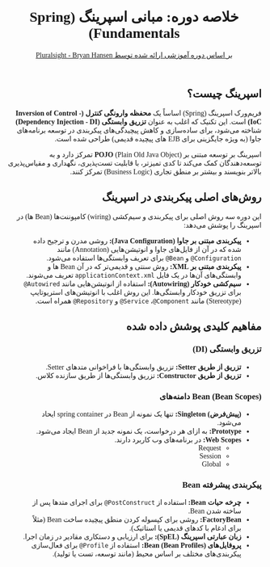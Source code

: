 <div dir="rtl" style="font-family: Vazirmatn">
    <header>
        <h1>
            خلاصه دوره: مبانی اسپرینگ (Spring Fundamentals)
        </h1>
        <a href="https://pluralsight.com/library/courses/spring-framework-spring-fundamentals/table-of-contents">
            بر اساس دوره آموزشی ارائه شده توسط Pluralsight - Bryan Hansen
        </a>
    </header>
    <section>
        <h2>
            اسپرینگ چیست؟
        </h2>
        <p>
            فریم‌ورک اسپرینگ (Spring) اساساً یک
            <strong>محفظه وارونگی کنترل (Inversion of Control - IoC)</strong>
            است. این تکنیک که اغلب به عنوان
            <strong>تزریق وابستگی (Dependency Injection - DI)</strong>
            شناخته می‌شود، برای ساده‌سازی و کاهش پیچیدگی‌های پیکربندی در توسعه برنامه‌های جاوا (به ویژه جایگزینی برای EJB های پیچیده قدیمی) طراحی شده است.
        </p>
        <p>
            اسپرینگ بر توسعه مبتنی بر
            <strong>POJO</strong>
            (Plain Old Java Object) تمرکز دارد و به توسعه‌دهندگان کمک می‌کند تا کدی تمیزتر، با قابلیت تست‌پذیری، نگهداری و مقیاس‌پذیری بالاتر بنویسند و بیشتر بر منطق تجاری (Business Logic) تمرکز کنند.
        </p>
    </section>
    <section>
        <h2>
            روش‌های اصلی پیکربندی در اسپرینگ
        </h2>
        <p>
            این دوره سه روش اصلی برای پیکربندی و سیم‌کشی (wiring) کامپوننت‌ها (Bean ها) در اسپرینگ را پوشش می‌دهد:
        </p>
        <ul>
            <li>
                <strong>پیکربندی مبتنی بر جاوا (Java Configuration):</strong>
                روشی مدرن و ترجیح داده شده که در آن از فایل‌های جاوا و انوتیشن‌هایی (Annotation) مانند
                <code dir="ltr">@Configuration</code>
                و
                <code dir="ltr">@Bean</code>
                برای تعریف وابستگی‌ها استفاده می‌شود.
            </li>
            <li>
                <strong>پیکربندی مبتنی بر XML:</strong>
                روش سنتی و قدیمی‌تر که در آن Bean ها و وابستگی‌های آن‌ها در یک فایل
                <code>applicationContext.xml</code>
                تعریف می‌شوند.
            </li>
            <li>
                <strong>سیم‌کشی خودکار (Autowiring):</strong>
                استفاده از انوتیشن‌هایی مانند
                <code dir="ltr">@Autowired</code>
                برای تزریق خودکار وابستگی‌ها. این روش اغلب با انوتیشن‌های استریوتایپ (Stereotype) مانند
                <code dir="ltr">@Component</code>،
                <code dir="ltr">@Service</code>
                و
                <code dir="ltr">@Repository</code>
                همراه است.
            </li>
        </ul>
    </section>
    <section>
        <h2>
            مفاهیم کلیدی پوشش داده شده
        </h2>
        <h3>تزریق وابستگی (DI)</h3>
        <ul>
            <li>
                <strong>تزریق از طریق Setter:</strong>
                تزریق وابستگی‌ها با فراخوانی متدهای Setter.
            </li>
            <li>
                <strong>تزریق از طریق Constructor:</strong>
                تزریق وابستگی‌ها از طریق سازنده کلاس.
            </li>
        </ul>
        <h3 dir="rtl">(Bean Scopes) Bean دامنه‌های </h3>
        <div dir="rtl">
            <ul>
                <li>
                    <strong>(پیش‌فرض) Singleton: </strong>
                        تنها یک نمونه از Bean در spring container ایحاد می‌شود.
                <li>
                    <strong>Prototype:</strong>
                        به ازای هر درخواست، یک نمونه جدید از Bean ایجاد می‌شود.
                </li>
                <li>
                    <strong>Web Scopes:</strong>  
                    در برنامه‌های وب کاربرد دارند.
                        <ul>
                            <li>
                                Request
                            </li>
                            <li>
                                Session
                            </li>        
                            <li>
                                Global
                            </li>
                        </ul>
                </li>
            </ul>
        </div>
        <h3>پیکربندی پیشرفته Bean</h3>
        <ul>
            <li>
                <strong>چرخه حیات Bean:</strong>
                استفاده از
                <code dir="ltr">@PostConstruct</code>
                برای اجرای متدها پس از ساخته شدن Bean.
            </li>
            <li>
                <strong>FactoryBean:</strong>
                روشی برای کپسوله کردن منطق پیچیده ساخت Bean (مثلاً برای ادغام با کدهای قدیمی یا استاتیک).
            </li>
            <li>
                <strong>زبان عبارتی اسپرینگ (SpEL):</strong>
                برای ارزیابی و دستکاری مقادیر در زمان اجرا.
            </li>
            <li>
                <strong>پروفایل‌های Bean (Bean Profiles):</strong>
                استفاده از
                <code dir="ltr">@Profile</code>
                برای فعال‌سازی پیکربندی‌های مختلف بر اساس محیط (مانند توسعه، تست یا تولید).
            </li>
        </ul>    
    </section>
</div>
